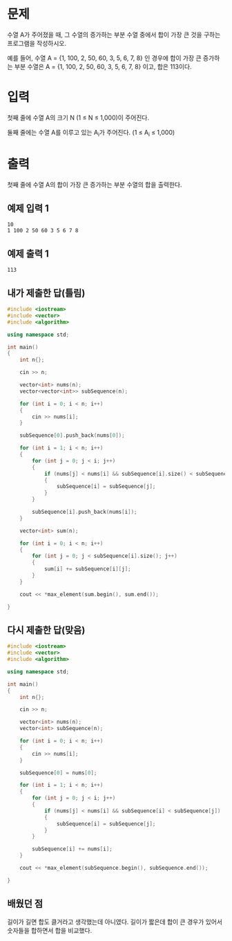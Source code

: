문제
============
수열 A가 주어졌을 때, 그 수열의 증가하는 부분 수열 중에서 합이 가장 큰 것을 구하는 프로그램을 작성하시오.

예를 들어, 수열 A = {1, 100, 2, 50, 60, 3, 5, 6, 7, 8} 인 경우에 합이 가장 큰 증가하는 부분 수열은 A = {1, 100, 2, 50, 60, 3, 5, 6, 7, 8} 이고, 합은 113이다.

입력
==========
첫째 줄에 수열 A의 크기 N (1 ≤ N ≤ 1,000)이 주어진다.

둘째 줄에는 수열 A를 이루고 있는 A<sub>i</sub>가 주어진다. (1 ≤ A<sub>i</sub> ≤ 1,000)

출력
=========
첫째 줄에 수열 A의 합이 가장 큰 증가하는 부분 수열의 합을 출력한다.

예제 입력 1
---------
```
10
1 100 2 50 60 3 5 6 7 8
```
예제 출력 1 
-----------
```
113
```

내가 제출한 답(틀림)
--------------
```cpp
#include <iostream>
#include <vector>
#include <algorithm>

using namespace std;

int main()
{
	int n{};

	cin >> n;

	vector<int> nums(n);
	vector<vector<int>> subSequence(n);

	for (int i = 0; i < n; i++)
	{
		cin >> nums[i];
	}

	subSequence[0].push_back(nums[0]);

	for (int i = 1; i < n; i++)
	{
		for (int j = 0; j < i; j++)
		{
			if (nums[j] < nums[i] && subSequence[i].size() < subSequence[j].size())
			{
				subSequence[i] = subSequence[j];
			}
		}

		subSequence[i].push_back(nums[i]);
	}

	vector<int> sum(n);

	for (int i = 0; i < n; i++)
	{
		for (int j = 0; j < subSequence[i].size(); j++)
		{
			sum[i] += subSequence[i][j];
		}
	}

	cout << *max_element(sum.begin(), sum.end());

}
```

다시 제출한 답(맞음)
-------------
```cpp
#include <iostream>
#include <vector>
#include <algorithm>

using namespace std;

int main()
{
	int n{};

	cin >> n;

	vector<int> nums(n);
	vector<int> subSequence(n);

	for (int i = 0; i < n; i++)
	{
		cin >> nums[i];
	}

	subSequence[0] = nums[0];

	for (int i = 1; i < n; i++)
	{
		for (int j = 0; j < i; j++)
		{
			if (nums[j] < nums[i] && subSequence[i] < subSequence[j])
			{
				subSequence[i] = subSequence[j];
			}
		}

		subSequence[i] += nums[i];
	}

	cout << *max_element(subSequence.begin(), subSequence.end());

}
```

배웠던 점
-------------

길이가 길면 합도 클거라고 생각했는데 아니였다. 길이가 짧은데 합이 큰 경우가 있어서 숫자들을 합하면서 합을 비교했다.
